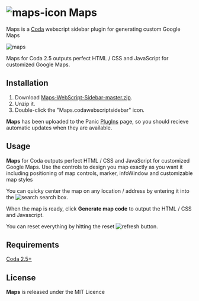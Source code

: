 # ![maps-icon](https://cloud.githubusercontent.com/assets/1267580/25311479/445be468-2802-11e7-9d69-fcd12fea499a.png) Maps

Maps is a [Coda](https://www.panic.com/coda/) webscript sidebar plugin for generating custom Google Maps

![maps](https://cloud.githubusercontent.com/assets/1267580/25311480/44619bec-2802-11e7-95a5-751fe5df5200.png)

Maps for Coda 2.5 outputs perfect HTML / CSS and JavaScript for customized Google Maps.

## Installation

1. Download [Maps-WebScript-Sidebar-master.zip](https://github.com/dgmid/Maps/archive/master.zip).
2. Unzip it.
3. Double-click the "Maps.codawebscriptsidebar" icon.

**Maps** has been uploaded to the Panic [PlugIns](https://www.panic.com/coda/plugins.php#Sidebars) page, so you should recieve automatic updates when they are available.

## Usage

**Maps** for Coda outputs perfect HTML / CSS and JavaScript for customized Google Maps. Use the controls to design you map exactly as you want it including positioning of map controls, marker, infoWindow and customizable map styles

You can quicky center the map on any location / address by entering it into the ![search](https://cloud.githubusercontent.com/assets/1267580/25311477/4456098a-2802-11e7-91e9-9a197a479288.png) search box.

When the map is ready, click **Generate map code** to output the HTML / CSS and Javascript.

You can reset everything by hitting the reset ![refresh](https://cloud.githubusercontent.com/assets/1267580/25311478/445780da-2802-11e7-8274-9d2f371a11f1.png) button.

## Requirements

[Coda 2.5+](https://www.panic.com/coda/)

## License

**Maps** is released under the MIT Licence
